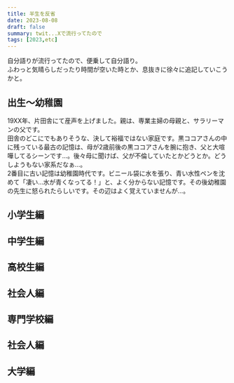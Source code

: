 ```yaml
---
title: 半生を反省
date: 2023-08-08
draft: false
summary: twit...Xで流行ってたので
tags: [2023,etc]
---
```


自分語りが流行ってたので、便乗して自分語り。  
ふわっと気晴らしだったり時間が空いた時とか、息抜きに徐々に追記していこうかと。

## 出生〜幼稚園

19XX年、片田舎にて産声を上げました。親は、専業主婦の母親と、サラリーマンの父です。  
田舎のどこにでもありそうな、決して裕福ではない家庭です。黒ココアさんの中に残っている最古の記憶は、母が2歳前後の黒ココアさんを腕に抱き、父と大喧嘩してるシーンです…。後々母に聞けば、父が不倫していたとかどうとか。どうしようもない家系だなぁ…。  
2番目に古い記憶は幼稚園時代です。ビニール袋に水を張り、青い水性ペンを沈めて「凄い…水が青くなってる！」と、よく分からない記憶です。その後幼稚園の先生に怒られたらしいです。その辺はよく覚えていませんが…。  

## 小学生編

## 中学生編

## 高校生編

## 社会人編

## 専門学校編

## 社会人編

## 大学編